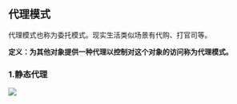 ## 代理模式

代理模式也称为委托模式。现实生活类似场景有代购、打官司等。

**定义：为其他对象提供一种代理以控制对这个对象的访问称为代理模式。**



### 1.静态代理

![](https://github.com/NieJianJian/AndroidNotes/blob/master/Picture/proxypattern.jpg)

